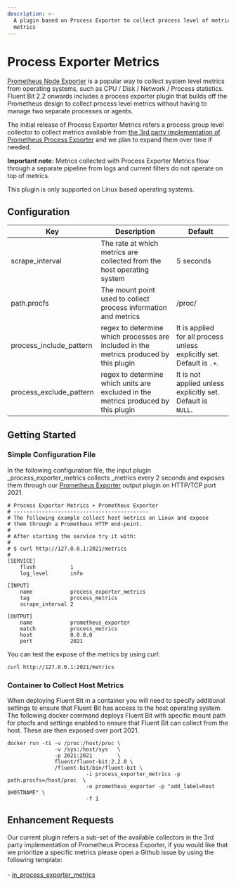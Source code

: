 ```yaml
---
description: >-
  A plugin based on Process Exporter to collect process level of metrics of system
  metrics
---
```


# Process Exporter Metrics

[Prometheus Node Exporter](https://github.com/prometheus/node_exporter) is a popular way to collect system level metrics from operating systems, such as CPU / Disk / Network / Process statistics.
Fluent Bit 2.2 onwards includes a process exporter plugin that builds off the Prometheus design to collect process level metrics without having to manage two separate processes or agents.

The initial release of Process Exporter Metrics refers a process group level collector to collect metrics available from [the 3rd party implementation of Prometheus Process Exporter](https://github.com/ncabatoff/process-exporter) and we plan to expand them over time if needed.

**Important note:** Metrics collected with Process Exporter Metrics flow through a separate pipeline from logs and current filters do not operate on top of metrics.

This plugin is only supported on Linux based operating systems.


## Configuration

| Key                       | Description                                                                            | Default   |
| ------------------------- | -------------------------------------------------------------------------------------- | --------- |
| scrape_interval           | The rate at which metrics are collected from the host operating system                 | 5 seconds |
| path.procfs               | The mount point used to collect process information and metrics                        | /proc/    |
| process\_include\_pattern | regex to determine which processes are included in the metrics produced by this plugin | It is applied for all process unless explicitly set. Default is `.+`. |
| process\_exclude\_pattern | regex to determine which units are excluded in the metrics produced by this plugin     | It is not applied unless explicitly set. Default is `NULL`. |

## Getting Started

### Simple Configuration File

In the following configuration file, the input plugin _process\_exporter\_metrics collects _metrics every 2 seconds and exposes them through our [Prometheus Exporter](../outputs/prometheus-exporter.md) output plugin on HTTP/TCP port 2021.

```
# Process Exporter Metrics + Prometheus Exporter
# -------------------------------------------
# The following example collect host metrics on Linux and expose
# them through a Prometheus HTTP end-point.
#
# After starting the service try it with:
#
# $ curl http://127.0.0.1:2021/metrics
#
[SERVICE]
    flush           1
    log_level       info

[INPUT]
    name            process_exporter_metrics
    tag             process_metrics
    scrape_interval 2

[OUTPUT]
    name            prometheus_exporter
    match           process_metrics
    host            0.0.0.0
    port            2021
```

You can test the expose of the metrics by using _curl:_

```bash
curl http://127.0.0.1:2021/metrics
```

### Container to Collect Host Metrics

When deploying Fluent Bit in a container you will need to specify additional settings to ensure that Fluent Bit has access to the host operating system. The following docker command deploys Fluent Bit with specific mount path for ptocfs and settings enabled to ensure that Fluent Bit can collect from the host. These are then exposed over port 2021.

```
docker run -ti -v /proc:/host/proc \
               -v /sys:/host/sys   \
               -p 2021:2021        \
               fluent/fluent-bit:2.2.0 \
               /fluent-bit/bin/fluent-bit \
                         -i process_exporter_metrics -p path.procfs=/host/proc  \
                         -o prometheus_exporter -p "add_label=host $HOSTNAME" \
                         -f 1
```

## Enhancement Requests

Our current plugin refers a sub-set of the available collectors in the 3rd party implementation of Prometheus Process Exporter, if you would like that we prioritize a specific metrics please open a Github issue by using the following template:\
\
\- [in_process_exporter_metrics](https://github.com/fluent/fluent-bit/issues/new?assignees=\&labels=\&template=feature_request.md\&title=in_process_exporter_metrics:%20add%20ABC%20collector)
